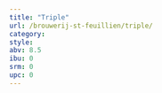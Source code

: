 ```yaml
---
title: "Triple"
url: /brouwerij-st-feuillien/triple/
category: 
style: 
abv: 8.5
ibu: 0
srm: 0
upc: 0
---
```


